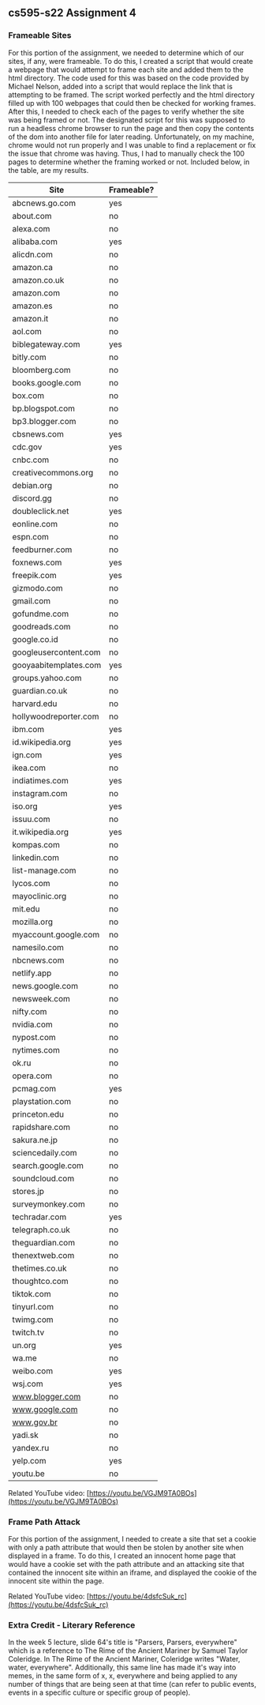 ## cs595-s22 Assignment 4

### Frameable Sites

For this portion of the assignment, we needed to determine which of our sites, if any, were frameable. To do this, I created a script that would create a webpage that would attempt to frame each site and added them to the html directory. The code used for this was based on the code provided by Michael Nelson, added into a script that would replace the link that is attempting to be framed. The script worked perfectly and the html directory filled up with 100 webpages that could then be checked for working frames. After this, I needed to check each of the pages to verify whether the site was being framed or not. The designated script for this was supposed to run a headless chrome browser to run the page and then copy the contents of the dom into another file for later reading. Unfortunately, on my machine, chrome would not run properly and I was unable to find a replacement or fix the issue that chrome was having. Thus, I had to manually check the 100 pages to determine whether the framing worked or not. Included below, in the table, are my results.

|Site|Frameable?|
|----|----------|
|abcnews.go.com|yes|
|about.com|no|
|alexa.com|no|
|alibaba.com|yes|
|alicdn.com|no|
|amazon.ca|no|
|amazon.co.uk|no|
|amazon.com|no|
|amazon.es|no|
|amazon.it|no|
|aol.com|no|
|biblegateway.com|yes|
|bitly.com|no|
|bloomberg.com|no|
|books.google.com|no|
|box.com|no|
|bp.blogspot.com|no|
|bp3.blogger.com|no|
|cbsnews.com|yes|
|cdc.gov|yes|
|cnbc.com|no|
|creativecommons.org|no|
|debian.org|no|
|discord.gg|no|
|doubleclick.net|yes|
|eonline.com|no|
|espn.com|no|
|feedburner.com|no|
|foxnews.com|yes|
|freepik.com|yes|
|gizmodo.com|no|
|gmail.com|no|
|gofundme.com|no|
|goodreads.com|no|
|google.co.id|no|
|googleusercontent.com|no|
|gooyaabitemplates.com|yes|
|groups.yahoo.com|no|
|guardian.co.uk|no|
|harvard.edu|no|
|hollywoodreporter.com|no|
|ibm.com|yes|
|id.wikipedia.org|yes|
|ign.com|yes|
|ikea.com|no|
|indiatimes.com|yes|
|instagram.com|no|
|iso.org|yes|
|issuu.com|no|
|it.wikipedia.org|yes|
|kompas.com|no|
|linkedin.com|no|
|list-manage.com|no|
|lycos.com|no|
|mayoclinic.org|no|
|mit.edu|no|
|mozilla.org|no|
|myaccount.google.com|no|
|namesilo.com|no|
|nbcnews.com|no|
|netlify.app|no|
|news.google.com|no|
|newsweek.com|no|
|nifty.com|no|
|nvidia.com|no|
|nypost.com|no|
|nytimes.com|no|
|ok.ru|no|
|opera.com|no|
|pcmag.com|yes|
|playstation.com|no|
|princeton.edu|no|
|rapidshare.com|no|
|sakura.ne.jp|no|
|sciencedaily.com|no|
|search.google.com|no|
|soundcloud.com|no|
|stores.jp|no|
|surveymonkey.com|no|
|techradar.com|yes|
|telegraph.co.uk|no|
|theguardian.com|no|
|thenextweb.com|no|
|thetimes.co.uk|no|
|thoughtco.com|no|
|tiktok.com|no|
|tinyurl.com|no|
|twimg.com|no|
|twitch.tv|no|
|un.org|yes|
|wa.me|no|
|weibo.com|yes|
|wsj.com|yes|
|www.blogger.com|no|
|www.google.com|no|
|www.gov.br|no|
|yadi.sk|no|
|yandex.ru|no|
|yelp.com|yes|
|youtu.be|no|

Related YouTube video: [https://youtu.be/VGJM9TA0BOs](https://youtu.be/VGJM9TA0BOs)

### Frame Path Attack

For this portion of the assignment, I needed to create a site that set a cookie with only a path attribute that would then be stolen by another site when displayed in a frame. To do this, I created an innocent home page that would have a cookie set with the path attribute and an attacking site that contained the innocent site within an iframe, and displayed the cookie of the innocent site within the page.

Related YouTube video: [https://youtu.be/4dsfcSuk_rc](https://youtu.be/4dsfcSuk_rc)

### Extra Credit - Literary Reference

In the week 5 lecture, slide 64's title is "Parsers, Parsers, everywhere" which is a reference to The Rime of the Ancient Mariner by Samuel Taylor Coleridge. In The Rime of the Ancient Mariner, Coleridge writes "Water, water, everywhere". Additionally, this same line has made it's way into memes, in the same form of x, x, everywhere and being applied to any number of things that are being seen at that time (can refer to public events, events in a specific culture or specific group of people).
